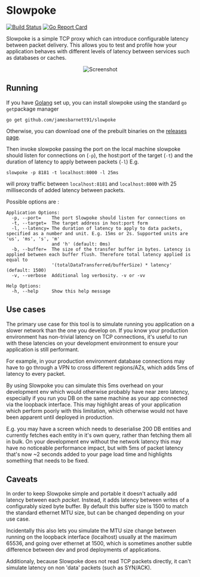 # Slowpoke
[![Build Status](https://travis-ci.org/jamesbarnett91/slowpoke.svg?branch=master)](https://travis-ci.org/jamesbarnett91/slowpoke)
[![Go Report Card](https://goreportcard.com/badge/github.com/jamesbarnett91/slowpoke)](https://goreportcard.com/report/github.com/jamesbarnett91/slowpoke)

Slowpoke is a simple TCP proxy which can introduce configurable latency between packet delivery.
This allows you to test and profile how your application behaves with different levels of latency between services such as databases or caches.

<p align="center">
  <img alt="Screenshot" src="https://jamesbarnett.io/files/slowpoke/demo1.gif">
</p>

## Running
If you have [Golang](https://golang.org) set up, you can install slowpoke using the standard `go get`package manager
```
go get github.com/jamesbarnett91/slowpoke
```
Otherwise, you can download one of the prebuilt binaries on the [releases page](https://github.com/jamesbarnett91/slowpoke/releases). 

Then invoke slowpoke passing the port on the local machine slowpoke should listen for connections on (`-p`), the host:port of the target (`-t`) and the duration of latency to apply between packets (`-l`)
E.g.
```
slowpoke -p 8181 -t localhost:8000 -l 25ms
```
will proxy traffic between `localhost:8181` and `localhost:8000` with 25 milliseconds of added latency between packets.

Possible options are :
```
Application Options:
  -p, --port=    The port Slowpoke should listen for connections on
  -t, --target=  The target address in host:port form
  -l, --latency= The duration of latency to apply to data packets, specified as a number and unit. E.g. 15ms or 2s. Supported units are 'us', 'ms', 's', 'm'
                 and 'h' (default: 0ms)
  -b, --buffer=  The size of the transfer buffer in bytes. Latency is applied between each buffer flush. Therefore total latency applied is equal to
                 '(totalDataTransferred/bufferSize) * latency' (default: 1500)
  -v, --verbose  Additional log verbosity. -v or -vv

Help Options:
  -h, --help     Show this help message
```

## Use cases
The primary use case for this tool is to simulate running you application on a slower network than the one you develop on. If you know your production environment has non-trivial latency on TCP connections, it's useful to run with these latencies on your development environment to ensure your application is still performant.

For example, in your production environment database connections may have to go through a VPN to cross different regions/AZs, which adds 5ms of latency to every packet.

By using Slowpoke you can simulate this 5ms overhead on your development env which would otherwise probably have near zero latency, especially if you run you DB on the same machine as your app connected via the loopback interface.
This may highlight areas of your application which perform poorly with this limitation, which otherwise would not have been apparent until deployed in production. 

E.g. you may have a screen which needs to deserialise 200 DB entities and currently fetches each entity in it's own query, rather than fetching them all in bulk. On your development env without the network latency this may have no noticeable performance impact, but with 5ms of packet latency that's now ~2 seconds added to your page load time and highlights something that needs to be fixed.


## Caveats
In order to keep Slowpoke simple and portable it doesn't actually add latency between each _packet_. Instead, it adds latency between writes of a configurably sized byte buffer. By default this buffer size is 1500 to match the standard ethernet MTU size, but can be changed depending on your use case.

Incidentally this also lets you simulate the MTU size change between running on the loopback interface (localhost) usually at the maximum 65536, and going over ethernet at 1500, which is sometimes another subtle difference between dev and prod deployments of applications.

Additionaly, because Slowpoke does not read TCP packets directly, it can't simulate latency on non 'data' packets (such as SYN/ACK).
